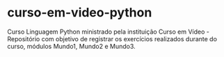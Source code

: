# curso-em-video-python
Curso Linguagem Python ministrado pela instituição Curso em Vídeo - Repositório com objetivo de registrar os exercícios realizados durante do curso, módulos Mundo1, Mundo2 e Mundo3.
